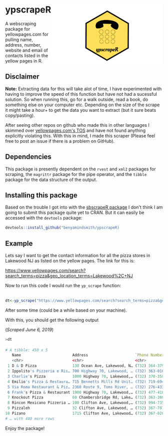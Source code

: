 # ypscrapeR <a href='https://github.com/benyamindsmith/ypscrapeR/tree/master/'><img src='	Add a heading.png' align="right" height="200" /></a>

A webscraping package for yellowpages.com for pulling name, address, number, website and email of contacts listed in the yellow pages in R. 

## Disclaimer
__Note:__ Extracting data for this will take alot of time, I have experimented with having to improve the speed of this function but have not had a sucessful solution. So when running this, go for a walk outside, read a book, do something else on your computer etc. Depending on the size of the scrape it might take a hour+ to get the data you want to extract (but it sure beats copy/pasting).

After seeing other repos on github who made this in other languages I skimmed over [yellowpages.com's TOS](https://www.yellowpages.com/about/legal/terms-conditions) and have not found anything explicitly violating this. With this in mind, I made this scraper (Please feel free to post an issue if there is a problem on GitHub).

## Dependencies

This package is presently dependent on the `rvest` and `xml2` packages for scraping, the `magrittr` package for the pipe operator, and the `tibble` package for the data structure of the output. 

## Installing this package
Based on the trouble I got into with the [sbscrapeR package](https://benyamindsmith.github.io/sbscrapeR/) I don't think I am going to submit this package quite yet to CRAN. But it can easily be accessed with the `devtools` package: 

```R
devtools::install_github("benyamindsmith/ypscrapeR)
```


## Example
Lets say I want to get the contact information for all the pizza stores in Lakewood NJ as listed on the yellow pages. The link for this is:

https://www.yellowpages.com/search?search_terms=pizza&geo_location_terms=Lakewood%2C+NJ

Now to run this code I would run the `yp_scrape` function:

```R

dt<-yp_scrape("https://www.yellowpages.com/search?search_terms=pizza&geo_location_terms=Lakewood%2C+NJ")

```

After some time (could be a while based on your machine). 

With this, you should get the following output

(_Scraped June 6, 2019_)

```R
>dt

# A tibble: 450 x 5
   Name                       Address                     `Phone Number` Website                Email               
   <chr>                      <chr>                       <chr>          <chr>                  <chr>               
 1 D & D Pizza                130 Ocean Ave, Lakewood, N… (732) 364-3790 ""                     ""                  
 2 Ippolito's Pizzeria e Ris… 700 Highway 70, Lakewood, … (732) 363-0103 http://www.ippolitosc… mailto:pi929@aol.com
 3 Charlie's Pizza            1000 Highway 70, Lakewood,… (732) 370-3580 http://www.charliespi… mailto:charliespizz…
 4 Emilio's Pizza & Restaura… 715 Bennetts Mills Rd Unit… (732) 719-6944 http://emiliosjackson… mailto:solano1777@g…
 5 Via Roma Restaurant & Piz… 2360 Route 9, Toms River, … (732) 276-4331 ""                     mailto:viaromatomsr…
 6 Frank's Pizza & Restaurant 1900 Highway 70, Lakewood,… (732) 477-4103 http://www.frankspizz… mailto:frankspizza@…
 7 Knockout Pizza             60 Chambersbridge Rd, Lake… (732) 363-3000 http://knockoutpizza.… mailto:dmkofnj@aol.…
 8 Rincon Mexicano Pizzeria … 100 Clifton Ave, Lakewood,… (732) 994-7350 ""                     ""                  
 9 Pizzaleh                   32 Clifton Ave, Lakewood, … (732) 367-7977 ""                     mailto:efraim@pizza…
10 Pizano                     1715 Clifton Ave, Lakewood… (732) 367-0200 http://thepizano.com   ""                  
# … with 440 more rows
```

Enjoy the package!
